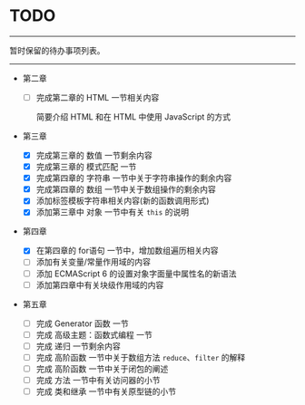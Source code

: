 

# TODO

---

暂时保留的待办事项列表。



---

- 第二章

  - [ ] 完成第二章的 HTML 一节相关内容

    简要介绍 HTML 和在 HTML 中使用 JavaScript 的方式
- 第三章

  - [x] 完成第三章的 数值 一节剩余内容
  - [x] 完成第三章的 模式匹配 一节
  - [x] 完成第四章的 字符串 一节中关于字符串操作的剩余内容
  - [x] 完成第四章的 数组 一节中关于数组操作的剩余内容
  - [x] 添加标签模板字符串相关内容(新的函数调用形式)
  - [x] 添加第三章中 对象 一节中有关 `this` 的说明
- 第四章

  - [x] 在第四章的 for语句 一节中，增加数组遍历相关内容
  - [ ] 添加有关变量/常量作用域的内容
  - [ ] 添加 ECMAScript 6 的设置对象字面量中属性名的新语法 
  - [ ] 添加第四章中有关块级作用域的内容 
- 第五章
  - [ ] 完成  Generator 函数 一节
  - [ ] 完成 高级主题：函数式编程 一节
  - [ ] 完成 递归 一节剩余内容
  - [ ] 完成 高阶函数 一节中关于数组方法 `reduce`、`filter` 的解释
  - [ ] 完成 高阶函数 一节中关于闭包的阐述
  - [ ] 完成 方法 一节中有关访问器的小节
  - [ ] 完成 类和继承 一节中有关原型链的小节
